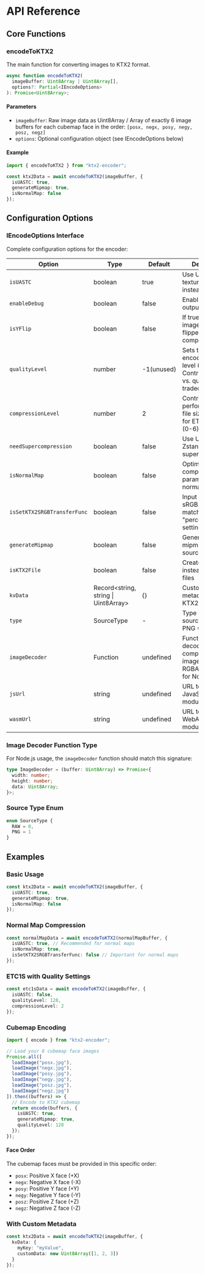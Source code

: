 # API Reference

## Core Functions

### encodeToKTX2

The main function for converting images to KTX2 format.

```typescript
async function encodeToKTX2(
  imageBuffer: Uint8Array | Uint8Array[],
  options?: Partial<IEncodeOptions>
): Promise<Uint8Array>;
```

#### Parameters

- `imageBuffer`: Raw image data as Uint8Array / Array of exactly 6 image buffers for each cubemap face in the order: `[posx, negx, posy, negy, posz, negz]`
- `options`: Optional configuration object (see IEncodeOptions below)

#### Example

```typescript
import { encodeToKTX2 } from "ktx2-encoder";

const ktx2Data = await encodeToKTX2(imageBuffer, {
  isUASTC: true,
  generateMipmap: true,
  isNormalMap: false
});
```

## Configuration Options

### IEncodeOptions Interface

Complete configuration options for the encoder:

| Option | Type | Default | Description |
| --- | --- | --- | --- |
| `isUASTC` | boolean | true | Use UASTC texture format instead of ETC1S |
| `enableDebug` | boolean | false | Enable debug output |
| `isYFlip` | boolean | false | If true, the source images will be Y flipped before compression |
| `qualityLevel` | number | -1(unused) | Sets the ETC1S encoder's quality level (1-255). Controls file size vs. quality tradeoff |
| `compressionLevel` | number | 2 | Controls encoder performance vs. file size tradeoff for ETC1S files (0-6) |
| `needSupercompression` | boolean | false | Use UASTC Zstandard supercompression |
| `isNormalMap` | boolean | false | Optimize compression parameters for normal maps |
| `isSetKTX2SRGBTransferFunc` | boolean | false | Input source is sRGB. Should match the "perceptual" setting |
| `generateMipmap` | boolean | false | Generate mipmaps from source images |
| `isKTX2File` | boolean | false | Create .KTX2 files instead of .basis files |
| `kvData` | Record<string, string \| Uint8Array> | {} | Custom key-value metadata for the KTX2 file |
| `type` | SourceType | - | Type of input source (RAW = 0, PNG = 1) |
| `imageDecoder` | Function | undefined | Function to decode compressed image buffer to RGBA (Required for Node.js) |
| `jsUrl` | string | undefined | URL to the JavaScript module |
| `wasmUrl` | string | undefined | URL to the WebAssembly module |

### Image Decoder Function Type

For Node.js usage, the `imageDecoder` function should match this signature:

```typescript
type ImageDecoder = (buffer: Uint8Array) => Promise<{
  width: number;
  height: number;
  data: Uint8Array;
}>;
```

### Source Type Enum

```typescript
enum SourceType {
  RAW = 0,
  PNG = 1
}
```

## Examples

### Basic Usage

```typescript
const ktx2Data = await encodeToKTX2(imageBuffer, {
  isUASTC: true,
  generateMipmap: true,
  isNormalMap: false
});
```

### Normal Map Compression

```typescript
const normalMapData = await encodeToKTX2(normalMapBuffer, {
  isUASTC: true, // Recommended for normal maps
  isNormalMap: true,
  isSetKTX2SRGBTransferFunc: false // Important for normal maps
});
```

### ETC1S with Quality Settings

```typescript
const etc1sData = await encodeToKTX2(imageBuffer, {
  isUASTC: false,
  qualityLevel: 128,
  compressionLevel: 2
});
```

### Cubemap Encoding

```typescript
import { encode } from "ktx2-encoder";

// Load your 6 cubemap face images
Promise.all([
  loadImage("posx.jpg"),
  loadImage("negx.jpg"),
  loadImage("posy.jpg"),
  loadImage("negy.jpg"),
  loadImage("posz.jpg"),
  loadImage("negz.jpg")
]).then((buffers) => {
  // Encode to KTX2 cubemap
  return encode(buffers, {
    isUASTC: true,
    generateMipmap: true,
    qualityLevel: 128
  });
});
```

#### Face Order

The cubemap faces must be provided in this specific order:

- `posx`: Positive X face (+X)
- `negx`: Negative X face (-X)
- `posy`: Positive Y face (+Y)
- `negy`: Negative Y face (-Y)
- `posz`: Positive Z face (+Z)
- `negz`: Negative Z face (-Z)

### With Custom Metadata

```typescript
const ktx2Data = await encodeToKTX2(imageBuffer, {
  kvData: {
    myKey: "myValue",
    customData: new Uint8Array([1, 2, 3])
  }
});
```
